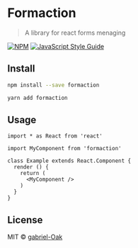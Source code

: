 # Formaction

> A library for react forms menaging

[![NPM](https://img.shields.io/npm/v/formaction.svg)](https://www.npmjs.com/package/formaction) [![JavaScript Style Guide](https://img.shields.io/badge/code_style-standard-brightgreen.svg)](https://standardjs.com)

## Install

```bash
npm install --save formaction
```


```bash
yarn add formaction
```

## Usage

```tsx
import * as React from 'react'

import MyComponent from 'formaction'

class Example extends React.Component {
  render () {
    return (
      <MyComponent />
    )
  }
}
```

## License

MIT © [gabriel-Oak](https://github.com/gabriel-Oak)

